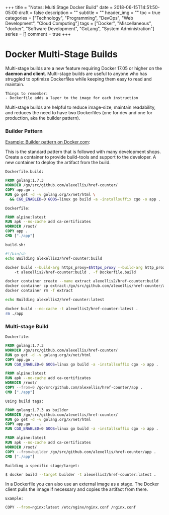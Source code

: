 +++
title = "Notes: Multi Stage Docker Build"
date = 2018-06-15T14:51:50-05:00
draft = false 
description = ""
subtitle = ""
header_img = ""
toc = true
categories = ["Technology", "Programming", "DevOps", "Web Development", "Cloud Computing"]
tags = ["Docker", "Miscellaneous", "docker", "Software Development", "GoLang", "System Administration"]
series = []
comment = true
+++

# Docker Multi-Stage Builds

Multi-stage builds are a new feature requiring Docker 17.05 or higher on the **daemon and client**. Multi-stage builds are useful to anyone who has struggled to optimize Dockerfiles while keeping them easy to read and maintain.

```
Things to remember:
- Dockerfile adds a layer to the image for each instruction
```

Multi-stage builds are helpful to reduce image-size, maintain readability, and reduces the need to have two Dockerfiles (one for dev and one for production, aka the builder pattern).

### Builder Pattern

[Example: Builder pattern on Docker.com](https://docs.docker.com/develop/develop-images/multistage-build/#before-multi-stage-builds):

This is the standard pattern that is followed with many development shops. Create a container to provide build-tools and support to the developer. A new container to deploy the artifact from the build.

`Dockerfile.build:`

```dockerfile
FROM golang:1.7.3
WORKDIR /go/src/github.com/alexellis/href-counter/
COPY app.go .
RUN go get -d -v golang.org/x/net/html \
  && CGO_ENABLED=0 GOOS=linux go build -a -installsuffix cgo -o app .
```

`Dockerfile:`

```dockerfile
FROM alpine:latest  
RUN apk --no-cache add ca-certificates
WORKDIR /root/
COPY app .
CMD ["./app"]  
```

`build.sh:`

```sh
#!/bin/sh
echo Building alexellis2/href-counter:build

docker build --build-arg https_proxy=$https_proxy --build-arg http_proxy=$http_proxy \  
    -t alexellis2/href-counter:build . -f Dockerfile.build

docker container create --name extract alexellis2/href-counter:build  
docker container cp extract:/go/src/github.com/alexellis/href-counter/app ./app  
docker container rm -f extract

echo Building alexellis2/href-counter:latest

docker build --no-cache -t alexellis2/href-counter:latest .
rm ./app
```

### Multi-stage Build

`Dockerfile:`

```dockerfile
FROM golang:1.7.3
WORKDIR /go/src/github.com/alexellis/href-counter/
RUN go get -d -v golang.org/x/net/html  
COPY app.go .
RUN CGO_ENABLED=0 GOOS=linux go build -a -installsuffix cgo -o app .

FROM alpine:latest  
RUN apk --no-cache add ca-certificates
WORKDIR /root/
COPY --from=0 /go/src/github.com/alexellis/href-counter/app .
CMD ["./app"]  
```

`Using build tags:`

```dockerfile
FROM golang:1.7.3 as builder
WORKDIR /go/src/github.com/alexellis/href-counter/
RUN go get -d -v golang.org/x/net/html  
COPY app.go    .
RUN CGO_ENABLED=0 GOOS=linux go build -a -installsuffix cgo -o app .

FROM alpine:latest  
RUN apk --no-cache add ca-certificates
WORKDIR /root/
COPY --from=builder /go/src/github.com/alexellis/href-counter/app .
CMD ["./app"] 
```

`Building a specific stage/target:`

```sh
$ docker build --target builder -t alexellis2/href-counter:latest .

```

In a Dockerfile you can also use an external image as a stage. The Docker client pulls the image if necessary and copies the artifact from there.

`Example:`

```sh
COPY --from=nginx:latest /etc/nginx/nginx.conf /nginx.conf

```
